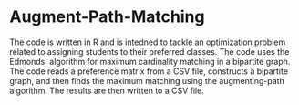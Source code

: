 # Augment-Path-Matching

The code is written in R and is intedned to tackle an optimization problem related to assigning students to their preferred classes. The code uses the Edmonds' algorithm for maximum cardinality matching in a bipartite graph. The code reads a preference matrix from a CSV file, constructs a bipartite graph, and then finds the maximum matching using the augmenting-path algorithm. The results are then written to a CSV file.


